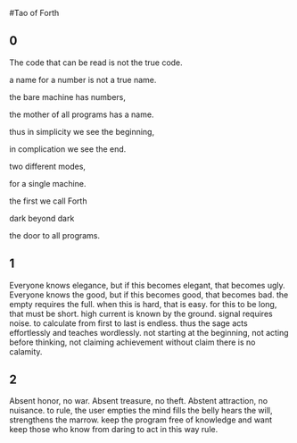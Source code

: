 #Tao of Forth

## 0

The code that can be read is not the true code.

a name for a number is not a true name. 

the bare machine has numbers,

the mother of all programs has a name.

thus in simplicity we see the beginning,

in complication we see the end.

two different modes,

for a single machine.

the first we call Forth

dark beyond dark

the door to all programs.

## 1

Everyone knows elegance,
but if this becomes elegant,
that becomes ugly.
Everyone knows the good,
but if this becomes good, 
that becomes bad.
the empty requires the full.
when this is hard,
that is easy.
for this to be long,
that must be short.
high current is known by the ground.
signal requires noise.
to calculate from first to last
is endless.
thus the sage acts
effortlessly
and teaches
wordlessly.
not starting at the beginning,
not acting before thinking,
not claiming achievement
without claim
there is no calamity.

## 2

Absent honor,
no war.
Absent treasure,
no theft.
Abstent attraction,
no nuisance.
to rule, the user
empties the mind
fills the belly
hears the will,
strengthens the marrow.
keep the program free 
of knowledge
and want
keep those who know
from daring to act
in this way
rule.